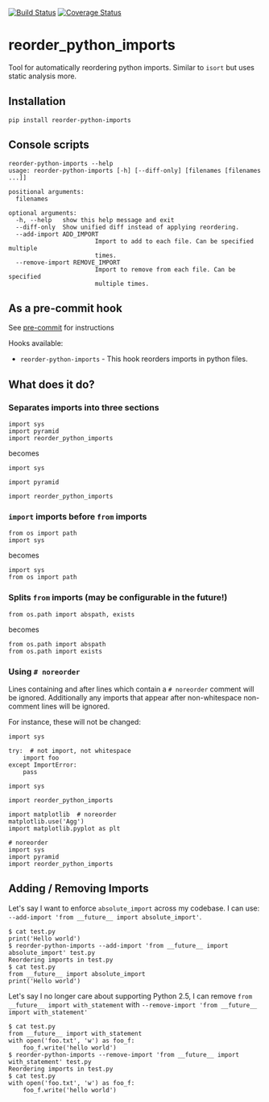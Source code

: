 [![Build Status](https://travis-ci.org/asottile/reorder_python_imports.svg?branch=master)](https://travis-ci.org/asottile/reorder_python_imports)
[![Coverage Status](https://img.shields.io/coveralls/asottile/reorder_python_imports.svg?branch=master)](https://coveralls.io/r/asottile/reorder_python_imports)

reorder_python_imports
==========

Tool for automatically reordering python imports.  Similar to `isort` but
uses static analysis more.


## Installation

`pip install reorder-python-imports`


## Console scripts

```
reorder-python-imports --help
usage: reorder-python-imports [-h] [--diff-only] [filenames [filenames ...]]

positional arguments:
  filenames

optional arguments:
  -h, --help   show this help message and exit
  --diff-only  Show unified diff instead of applying reordering.
  --add-import ADD_IMPORT
                        Import to add to each file. Can be specified multiple
                        times.
  --remove-import REMOVE_IMPORT
                        Import to remove from each file. Can be specified
                        multiple times.
```

## As a pre-commit hook

See [pre-commit](https://github.com/pre-commit/pre-commit) for instructions

Hooks available:
- `reorder-python-imports` - This hook reorders imports in python files.


## What does it do?

### Separates imports into three sections

```
import sys
import pyramid
import reorder_python_imports
```

becomes

```
import sys

import pyramid

import reorder_python_imports
```

### `import` imports before `from` imports

```
from os import path
import sys
```

becomes

```
import sys
from os import path
```

### Splits `from` imports (may be configurable in the future!)

```
from os.path import abspath, exists
```

becomes

```
from os.path import abspath
from os.path import exists
```

### Using `# noreorder`

Lines containing and after lines which contain a `# noreorder` comment will
be ignored.  Additionally any imports that appear after non-whitespace
non-comment lines will be ignored.

For instance, these will not be changed:

```
import sys

try:  # not import, not whitespace
    import foo
except ImportError:
    pass
```


```
import sys

import reorder_python_imports

import matplotlib  # noreorder
matplotlib.use('Agg')
import matplotlib.pyplot as plt
```

```
# noreorder
import sys
import pyramid
import reorder_python_imports
```

## Adding / Removing Imports

Let's say I want to enforce `absolute_import` across my codebase.  I can use: `--add-import 'from __future__ import absolute_import'`.

```
$ cat test.py
print('Hello world')
$ reorder-python-imports --add-import 'from __future__ import absolute_import' test.py
Reordering imports in test.py
$ cat test.py
from __future__ import absolute_import
print('Hello world')
```

Let's say I no longer care about supporting Python 2.5, I can remove `from __future__ import with_statement` with `--remove-import 'from __future__ import with_statement'`

```
$ cat test.py
from __future__ import with_statement
with open('foo.txt', 'w') as foo_f:
    foo_f.write('hello world')
$ reorder-python-imports --remove-import 'from __future__ import with_statement' test.py
Reordering imports in test.py
$ cat test.py
with open('foo.txt', 'w') as foo_f:
    foo_f.write('hello world')
```
